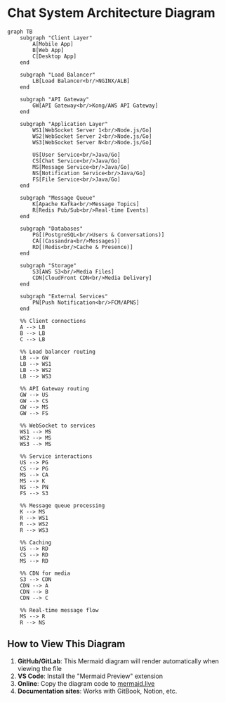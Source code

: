 # Chat System Architecture Diagram

```mermaid
graph TB
    subgraph "Client Layer"
        A[Mobile App] 
        B[Web App]
        C[Desktop App]
    end
    
    subgraph "Load Balancer"
        LB[Load Balancer<br/>NGINX/ALB]
    end
    
    subgraph "API Gateway"
        GW[API Gateway<br/>Kong/AWS API Gateway]
    end
    
    subgraph "Application Layer"
        WS1[WebSocket Server 1<br/>Node.js/Go]
        WS2[WebSocket Server 2<br/>Node.js/Go]
        WS3[WebSocket Server N<br/>Node.js/Go]
        
        US[User Service<br/>Java/Go]
        CS[Chat Service<br/>Java/Go]
        MS[Message Service<br/>Java/Go]
        NS[Notification Service<br/>Java/Go]
        FS[File Service<br/>Java/Go]
    end
    
    subgraph "Message Queue"
        K[Apache Kafka<br/>Message Topics]
        R[Redis Pub/Sub<br/>Real-time Events]
    end
    
    subgraph "Databases"
        PG[(PostgreSQL<br/>Users & Conversations)]
        CA[(Cassandra<br/>Messages)]
        RD[(Redis<br/>Cache & Presence)]
    end
    
    subgraph "Storage"
        S3[AWS S3<br/>Media Files]
        CDN[CloudFront CDN<br/>Media Delivery]
    end
    
    subgraph "External Services"
        PN[Push Notification<br/>FCM/APNS]
    end
    
    %% Client connections
    A --> LB
    B --> LB
    C --> LB
    
    %% Load balancer routing
    LB --> GW
    LB --> WS1
    LB --> WS2
    LB --> WS3
    
    %% API Gateway routing
    GW --> US
    GW --> CS
    GW --> MS
    GW --> FS
    
    %% WebSocket to services
    WS1 --> MS
    WS2 --> MS
    WS3 --> MS
    
    %% Service interactions
    US --> PG
    CS --> PG
    MS --> CA
    MS --> K
    NS --> PN
    FS --> S3
    
    %% Message queue processing
    K --> MS
    R --> WS1
    R --> WS2
    R --> WS3
    
    %% Caching
    US --> RD
    CS --> RD
    MS --> RD
    
    %% CDN for media
    S3 --> CDN
    CDN --> A
    CDN --> B
    CDN --> C
    
    %% Real-time message flow
    MS --> R
    R --> NS
```

## How to View This Diagram

1. **GitHub/GitLab**: This Mermaid diagram will render automatically when viewing the file
2. **VS Code**: Install the "Mermaid Preview" extension
3. **Online**: Copy the diagram code to [mermaid.live](https://mermaid.live)
4. **Documentation sites**: Works with GitBook, Notion, etc. 